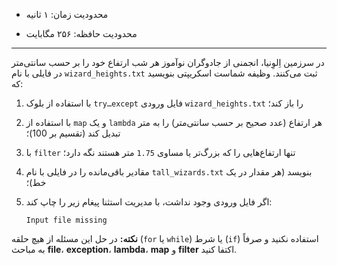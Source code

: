 + محدودیت زمان: ۱ ثانیه

+ محدودیت حافظه: ۲۵۶ مگابایت

---
در سرزمین اِلوِنیا، انجمنی از جادوگران نوآموز هر شب ارتفاع خود را بر حسب سانتی‌متر در فایلی با نام `wizard_heights.txt` ثبت می‌کنند. وظیفه شماست اسکریپتی بنویسید که:

1.  با استفاده از بلوک `try…except` فایل ورودی `wizard_heights.txt` را باز کند؛

2.  با استفاده از `map` و یک `lambda` هر ارتفاع (عدد صحیح بر حسب سانتی‌متر) را به متر تبدیل کند (تقسیم بر 100)؛

3.  با `filter` تنها ارتفاع‌هایی را که بزرگ‌تر یا مساوی `1.75` متر هستند نگه دارد؛

4.  مقادیر باقی‌مانده را در فایلی با نام `tall_wizards.txt` بنویسد (هر مقدار در یک خط)؛

5.  اگر فایل ورودی وجود نداشت، با مدیریت استثنا پیغام زیر را چاپ کند:

	```
	Input file missing
	```

**نکته:** در حل این مسئله از هیچ حلقه (`for` یا `while`) یا شرط (`if`) استفاده نکنید و صرفاً به مباحث **file**، **exception**، **lambda**، **map** و **filter** اکتفا کنید.